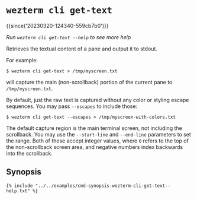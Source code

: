 # `wezterm cli get-text`

{{since('20230320-124340-559cb7b0')}}

*Run `wezterm cli get-text --help` to see more help*

Retrieves the textual content of a pane and output it to stdout.

For example:

```
$ wezterm cli get-text > /tmp/myscreen.txt
```

will capture the main (non-scrollback) portion of the current pane to `/tmp/myscreen.txt`.

By default, just the raw text is captured without any color or styling escape sequences.
You may pass `--escapes` to include those:

```
$ wezterm cli get-text --escapes > /tmp/myscreen-with-colors.txt
```

The default capture region is the main terminal screen, not including the scrollback.
You may use the `--start-line` and `--end-line` parameters to set the range.
Both of these accept integer values, where `0` refers to the top of the non-scrollback
screen area, and negative numbers index backwards into the scrollback.

## Synopsis

```console
{% include "../../examples/cmd-synopsis-wezterm-cli-get-text--help.txt" %}
```
